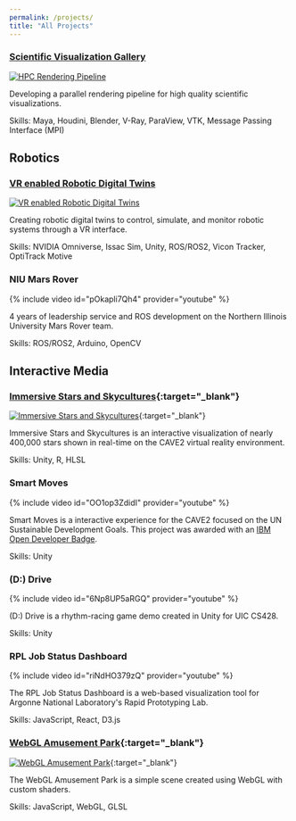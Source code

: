 ```yaml
---
permalink: /projects/
title: "All Projects"
---
```


### [Scientific Visualization Gallery](https://halbry.github.io/personal-page/sciviz/)<br>
[![HPC Rendering Pipeline][1]][2] 

[1]: https://halbry.github.io/personal-page/assets/images/sciviz/star-thumb-long.png
[2]: https://halbry.github.io/personal-page/sciviz/

Developing a parallel rendering pipeline for high quality scientific visualizations. 

Skills: Maya, Houdini, Blender, V-Ray, ParaView, VTK, Message Passing Interface (MPI)

## Robotics 

### [VR enabled Robotic Digital Twins](https://halbry.github.io/personal-page/dt/)<br>
[![VR enabled Robotic Digital Twins][5]][6] 

[5]: https://halbry.github.io/personal-page/assets/images/dt-long.png
[6]: https://halbry.github.io/personal-page/dt/

Creating robotic digital twins to control, simulate, and monitor robotic systems through a VR interface.

Skills: NVIDIA Omniverse, Issac Sim, Unity, ROS/ROS2, Vicon Tracker, OptiTrack Motive

### NIU Mars Rover

{% include video id="pOkapli7Qh4" provider="youtube" %}

4 years of leadership service and ROS development on the Northern Illinois University Mars Rover team. 

Skills: ROS/ROS2, Arduino, OpenCV

## Interactive Media

### [Immersive Stars and Skycultures](https://halbry.github.io/CS528-Docs/){:target="_blank"}<br>
[![Immersive Stars and Skycultures][9]][10]{:target="_blank"} 

[9]: https://halbry.github.io/personal-page/assets/images/imss-long.png
[10]: https://halbry.github.io/CS528-Docs/

Immersive Stars and Skycultures is an interactive visualization of nearly 400,000 stars shown in real-time on the CAVE2 virtual reality environment. 

Skills: Unity, R, HLSL

### Smart Moves
{% include video id="OO1op3ZdidI" provider="youtube" %}

Smart Moves is a interactive experience for the CAVE2 focused on the UN Sustainable Development Goals. This project was awarded with an [IBM Open Developer Badge](https://www.credly.com/badges/7a8edd33-ff1f-4b0c-b5d2-93db5dc56167/public_url).

Skills: Unity

### (D:) Drive
{% include video id="6Np8UP5aRGQ" provider="youtube" %}

(D:) Drive is a rhythm-racing game demo created in Unity for UIC CS428. 

Skills: Unity

### RPL Job Status Dashboard

{% include video id="riNdHO379zQ" provider="youtube" %}

The RPL Job Status Dashboard is a web-based visualization tool for Argonne National Laboratory's Rapid Prototyping Lab. 

Skills: JavaScript, React, D3.js

### [WebGL Amusement Park](https://halbry.github.io/webgl-park/ParkA4/index.html){:target="_blank"}<br>
[![WebGL Amusement Park][15]][16]{:target="_blank"} 

[15]: https://halbry.github.io/personal-page/assets/images/webgl-long.png
[16]: https://halbry.github.io/webgl-park/ParkA4/index.html

The WebGL Amusement Park is a simple scene created using WebGL with custom shaders. 

Skills: JavaScript, WebGL, GLSL
